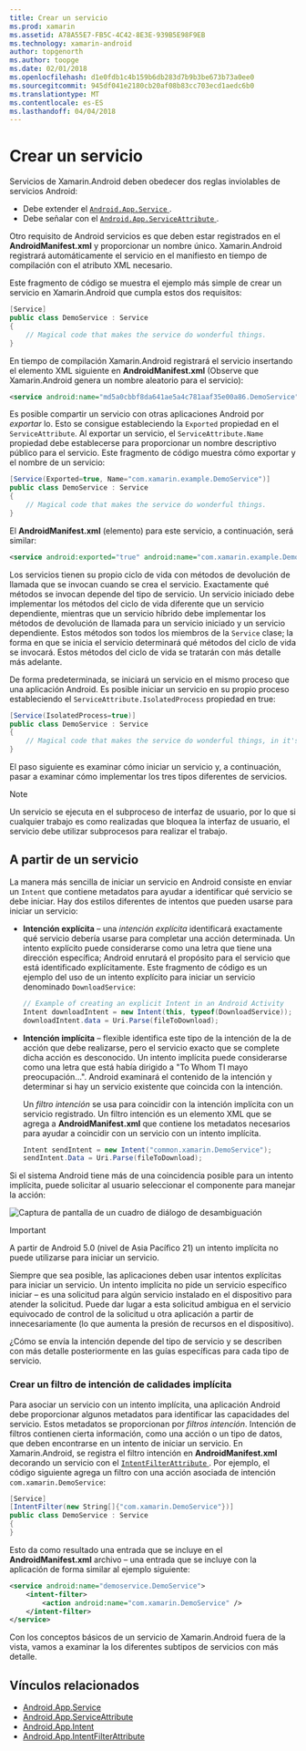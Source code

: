 ```yaml
---
title: Crear un servicio
ms.prod: xamarin
ms.assetid: A78A55E7-FB5C-4C42-8E3E-939B5E98F9EB
ms.technology: xamarin-android
author: topgenorth
ms.author: toopge
ms.date: 02/01/2018
ms.openlocfilehash: d1e0fdb1c4b159b6db283d7b9b3be673b73a0ee0
ms.sourcegitcommit: 945df041e2180cb20af08b83cc703ecd1aedc6b0
ms.translationtype: MT
ms.contentlocale: es-ES
ms.lasthandoff: 04/04/2018
---
```

# <a name="creating-a-service"></a>Crear un servicio

Servicios de Xamarin.Android deben obedecer dos reglas inviolables de servicios Android:

* Debe extender el [ `Android.App.Service` ](https://developer.xamarin.com/api/type/Android.App.Service/).
* Debe señalar con el [ `Android.App.ServiceAttribute` ](https://developer.xamarin.com/api/type/Android.App.ServiceAttribute/).

Otro requisito de Android servicios es que deben estar registrados en el **AndroidManifest.xml** y proporcionar un nombre único. Xamarin.Android registrará automáticamente el servicio en el manifiesto en tiempo de compilación con el atributo XML necesario.

Este fragmento de código se muestra el ejemplo más simple de crear un servicio en Xamarin.Android que cumpla estos dos requisitos:  

```csharp
[Service]
public class DemoService : Service
{
    // Magical code that makes the service do wonderful things.
}
```

En tiempo de compilación Xamarin.Android registrará el servicio insertando el elemento XML siguiente en **AndroidManifest.xml** (Observe que Xamarin.Android genera un nombre aleatorio para el servicio):

```xml
<service android:name="md5a0cbbf8da641ae5a4c781aaf35e00a86.DemoService" />
```

Es posible compartir un servicio con otras aplicaciones Android por _exportar_ lo. Esto se consigue estableciendo la `Exported` propiedad en el `ServiceAttribute`. Al exportar un servicio, el `ServiceAttribute.Name` propiedad debe establecerse para proporcionar un nombre descriptivo público para el servicio. Este fragmento de código muestra cómo exportar y el nombre de un servicio:

```csharp
[Service(Exported=true, Name="com.xamarin.example.DemoService")]
public class DemoService : Service
{
    // Magical code that makes the service do wonderful things.
}
```

El **AndroidManifest.xml** (elemento) para este servicio, a continuación, será similar:

```xml
<service android:exported="true" android:name="com.xamarin.example.DemoService" />
```

Los servicios tienen su propio ciclo de vida con métodos de devolución de llamada que se invocan cuando se crea el servicio. Exactamente qué métodos se invocan depende del tipo de servicio. Un servicio iniciado debe implementar los métodos del ciclo de vida diferente que un servicio dependiente, mientras que un servicio híbrido debe implementar los métodos de devolución de llamada para un servicio iniciado y un servicio dependiente. Estos métodos son todos los miembros de la `Service` clase; la forma en que se inicia el servicio determinará qué métodos del ciclo de vida se invocará. Estos métodos del ciclo de vida se tratarán con más detalle más adelante.

De forma predeterminada, se iniciará un servicio en el mismo proceso que una aplicación Android. Es posible iniciar un servicio en su propio proceso estableciendo el `ServiceAttribute.IsolatedProcess` propiedad en true:

```csharp
[Service(IsolatedProcess=true)]
public class DemoService : Service
{
    // Magical code that makes the service do wonderful things, in it's own process!
}
```

El paso siguiente es examinar cómo iniciar un servicio y, a continuación, pasar a examinar cómo implementar los tres tipos diferentes de servicios.

> [!NOTE]
> Un servicio se ejecuta en el subproceso de interfaz de usuario, por lo que si cualquier trabajo es como realizadas que bloquea la interfaz de usuario, el servicio debe utilizar subprocesos para realizar el trabajo.

## <a name="starting-a-service"></a>A partir de un servicio

La manera más sencilla de iniciar un servicio en Android consiste en enviar un `Intent` que contiene metadatos para ayudar a identificar qué servicio se debe iniciar. Hay dos estilos diferentes de intentos que pueden usarse para iniciar un servicio:

-   **Intención explícita** &ndash; una _intención explícita_ identificará exactamente qué servicio debería usarse para completar una acción determinada. Un intento explícito puede considerarse como una letra que tiene una dirección específica; Android enrutará el propósito para el servicio que está identificado explícitamente. Este fragmento de código es un ejemplo del uso de un intento explícito para iniciar un servicio denominado `DownloadService`:

    ```csharp
    // Example of creating an explicit Intent in an Android Activity
    Intent downloadIntent = new Intent(this, typeof(DownloadService));
    downloadIntent.data = Uri.Parse(fileToDownload);
    ```

-   **Intención implícita** &ndash; flexible identifica este tipo de la intención de la de acción que debe realizarse, pero el servicio exacto que se complete dicha acción es desconocido. Un intento implícita puede considerarse como una letra que está había dirigido a "To Whom TI mayo preocupación...".
    Android examinará el contenido de la intención y determinar si hay un servicio existente que coincida con la intención.

    Un _filtro intención_ se usa para coincidir con la intención implícita con un servicio registrado. Un filtro intención es un elemento XML que se agrega a **AndroidManifest.xml** que contiene los metadatos necesarios para ayudar a coincidir con un servicio con un intento implícita.

    ```csharp
    Intent sendIntent = new Intent("common.xamarin.DemoService");
    sendIntent.Data = Uri.Parse(fileToDownload);
    ```

Si el sistema Android tiene más de una coincidencia posible para un intento implícita, puede solicitar al usuario seleccionar el componente para manejar la acción:

![Captura de pantalla de un cuadro de diálogo de desambiguación](images/creating-a-service-01.png "captura de pantalla de un cuadro de diálogo de desambiguación")

> [!IMPORTANT]
> A partir de Android 5.0 (nivel de Asia Pacífico 21) un intento implícita no puede utilizarse para iniciar un servicio.

Siempre que sea posible, las aplicaciones deben usar intentos explícitas para iniciar un servicio. Un intento implícita no pide un servicio específico iniciar &ndash; es una solicitud para algún servicio instalado en el dispositivo para atender la solicitud. Puede dar lugar a esta solicitud ambigua en el servicio equivocado de control de la solicitud u otra aplicación a partir de innecesariamente (lo que aumenta la presión de recursos en el dispositivo).

¿Cómo se envía la intención depende del tipo de servicio y se describen con más detalle posteriormente en las guías específicas para cada tipo de servicio.


### <a name="creating-an-intent-filter-for-implicit-intents"></a>Crear un filtro de intención de calidades implícita

Para asociar un servicio con un intento implícita, una aplicación Android debe proporcionar algunos metadatos para identificar las capacidades del servicio. Estos metadatos se proporcionan por _filtros intención_. Intención de filtros contienen cierta información, como una acción o un tipo de datos, que deben encontrarse en un intento de iniciar un servicio. En Xamarin.Android, se registra el filtro intención en **AndroidManifest.xml** decorando un servicio con el [ `IntentFilterAttribute` ](https://developer.xamarin.com/api/type/Android.App.IntentFilterAttribute/). Por ejemplo, el código siguiente agrega un filtro con una acción asociada de intención `com.xamarin.DemoService`:

```csharp
[Service]
[IntentFilter(new String[]{"com.xamarin.DemoService"})]
public class DemoService : Service
{
}
```

Esto da como resultado una entrada que se incluye en el **AndroidManifest.xml** archivo &ndash; una entrada que se incluye con la aplicación de forma similar al ejemplo siguiente:

```xml
<service android:name="demoservice.DemoService">
    <intent-filter>
        <action android:name="com.xamarin.DemoService" />
    </intent-filter>
</service>
```

Con los conceptos básicos de un servicio de Xamarin.Android fuera de la vista, vamos a examinar la los diferentes subtipos de servicios con más detalle.


## <a name="related-links"></a>Vínculos relacionados

- [Android.App.Service](https://developer.xamarin.com/api/type/Android.App.Service/)
- [Android.App.ServiceAttribute](https://developer.xamarin.com/api/type/Android.App.ServiceAttribute/)
- [Android.App.Intent](https://developer.xamarin.com/api/type/Android.Content.Intent/)
- [Android.App.IntentFilterAttribute](https://developer.xamarin.com/api/type/Android.App.IntentFilterAttribute/)
